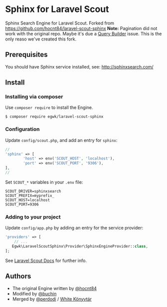 # Sphinx for Laravel Scout

Sphinx Search Engine for Laravel Scout.
Forked from https://github.com/hocnt84/laravel-scout-sphinx
**Note:** Pagination did not work with the original repo. Maybe it's due a [Query Builder](https://github.com/FoolCode/SphinxQL-Query-Builder) issue. This is the only reaso we've created this fork.

## Prerequisites

You should have Sphinx service installed, see: http://sphinxsearch.com/

## Install

### Installing via composer

Use `composer require` to install the Engine.

```
$ composer require egwk/laravel-scout-sphinx
```

### Configuration

Update `config/scout.php`, and add an entry for `sphinx`:

```php
//
'sphinx' => [
        'host' => env('SCOUT_HOST', 'localhost'),
        'port' => env('SCOUT_PORT', '9306'),
],
//
```

Set `SCOUT_*` variables in your `.env` file:

```
SCOUT_DRIVER=sphinxsearch
SCOUT_PREFIX=myprefix_
SCOUT_HOST=localhost
SCOUT_PORT=9306
```

### Adding to your project

Update `config/app.php` by adding an entry for the service provider:

```php
'providers' => [
    // ...
   Egwk\LaravelScoutSphinx\Provider\SphinxEngineProvider::class,
];
```


See [Laravel Scout Docs](https://laravel.com/docs/5.5/scout) for further info.

## Authors
* The original Engine written by [@hocnt84](https://github.com/hocnt84/laravel-scout-sphinx)
* Modified by [@buchin](https://github.com/buchin/laravel-scout-sphinx)
* Merged by [@perdodi](https://github.com/perdodi) / [White Könyvtár](https://white-konyvtar.hu)
